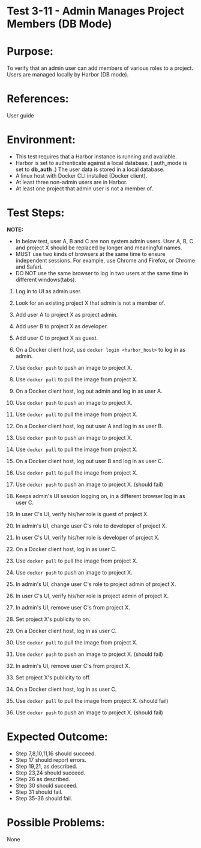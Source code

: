 Test 3-11 - Admin Manages Project Members (DB Mode)
=======

# Purpose:

To verify that an admin user can add members of various roles to a project. Users are managed locally by Harbor (DB mode).

# References:
User guide

# Environment:
* This test requires that a Harbor instance is running and available.
* Harbor is set to authenticate against a local database. ( auth_mode is set to **db_auth** .) The user data is stored in a local database.
* A linux host with Docker CLI installed (Docker client).
* At least three non-admin users are in Harbor. 
* At least one project that admin user is not a member of.

# Test Steps:

**NOTE:**  
* In below test, user A, B and C are non system admin users. User A, B, C and project X should be replaced by longer and meaningful names.
* MUST use two kinds of browsers at the same time to ensure independent sessions. For example, use Chrome and Firefox, or Chrome and Safari. 
* DO NOT use the same browser to log in two users at the same time in different windows(tabs).

1. Log in to UI as admin user.
2. Look for an existing project X that admin is not a member of. 
3. Add user A to project X as project admin.
4. Add user B to project X as developer.
5. Add user C to project X as guest.
6. On a Docker client host, use `docker login <harbor_host>` to log in as admin. 
7. Use `docker push` to push an image to project X. 
8. Use `docker pull` to pull the image from project X. 
9. On a Docker client host, log out admin and log in as user A. 
10. Use `docker push` to push an image to project X. 
11. Use `docker pull` to pull the image from project X.
 
12. On a Docker client host, log out user A and log in as user B. 
13. Use `docker push` to push an image to project X. 
14. Use `docker pull` to pull the image from project X. 
15. On a Docker client host, log out user B and log in as user C. 
16. Use `docker pull` to pull the image from project X. 
17. Use `docker push` to push an image to project X. (should fail)

18. Keeps admin's UI session logging on, in a different browser log in as user C.
19. In user C's UI, verify his/her role is guest of project X. 
20. In admin's UI, change user C's role to developer of project X.
21. In user C's UI, verify his/her role is developer of project X. 
22. On a Docker client host, log in as user C. 
23. Use `docker pull` to pull the image from project X. 
24. Use `docker push` to push an image to project X. 
25. In admin's UI, change user C's role to project admin of project X.
26. In user C's UI, verify his/her role is project admin of project X. 

27. In admin's UI, remove user C's from project X.
28. Set project X's publicity to on.
29. On a Docker client host, log in as user C. 
30. Use `docker pull` to pull the image from project X. 
31. Use `docker push` to push an image to project X. (should fail)
32. In admin's UI, remove user C's from project X.
33. Set project X's publicity to off.
34. On a Docker client host, log in as user C. 
35. Use `docker pull` to pull the image from project X. (should fail) 
36. Use `docker push` to push an image to project X. (should fail)


# Expected Outcome:

* Step 7,8,10,11,16 should succeed.
* Step 17 should report errors.
* Step 19,21, as described.
* Step 23,24 should succeed.
* Step 26 as described.
* Step 30 should succeed.
* Step 31 should fail.
* Step 35-36 should fail.

# Possible Problems:
None